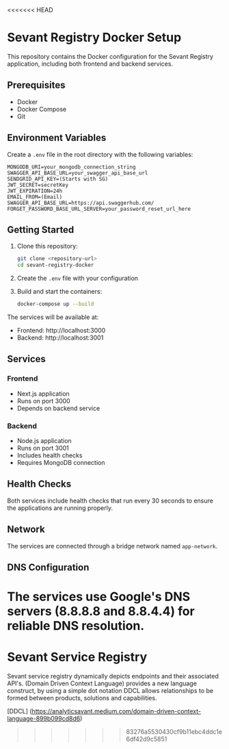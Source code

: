 <<<<<<< HEAD
# Sevant Registry Docker Setup

This repository contains the Docker configuration for the Sevant Registry application, including both frontend and backend services.

## Prerequisites

- Docker
- Docker Compose
- Git

## Environment Variables

Create a `.env` file in the root directory with the following variables:

```env
MONGODB_URI=your_mongodb_connection_string
SWAGGER_API_BASE_URL=your_swagger_api_base_url
SENDGRID_API_KEY=(Starts with SG)
JWT_SECRET=secretKey
JWT_EXPIRATION=24h
EMAIL_FROM=(Email)
SWAGGER_API_BASE_URL=https://api.swaggerhub.com/
FORGET_PASSWORD_BASE_URL_SERVER=your_password_reset_url_here
```

## Getting Started

1. Clone this repository:
   ```bash
   git clone <repository-url>
   cd sevant-registry-docker
   ```

2. Create the `.env` file with your configuration

3. Build and start the containers:
   ```bash
   docker-compose up --build
   ```

The services will be available at:
- Frontend: http://localhost:3000
- Backend: http://localhost:3001

## Services

### Frontend
- Next.js application
- Runs on port 3000
- Depends on backend service

### Backend
- Node.js application
- Runs on port 3001
- Includes health checks
- Requires MongoDB connection

## Health Checks

Both services include health checks that run every 30 seconds to ensure the applications are running properly.

## Network

The services are connected through a bridge network named `app-network`.

## DNS Configuration

The services use Google's DNS servers (8.8.8.8 and 8.8.4.4) for reliable DNS resolution. 
=======
# Sevant Service Registry
Sevant service registry dynamically depicts endpoints and their associated API's. (Domain Driven Context Language) provides a new language construct, by using a simple dot notation DDCL allows relationships to be formed between products, solutions and capabilities.

[DDCL] (https://analyticsavant.medium.com/domain-driven-context-language-899b099cd8d6)
>>>>>>> 83276a5530430cf9b11ebc4ddc1e6df42d9c5851
